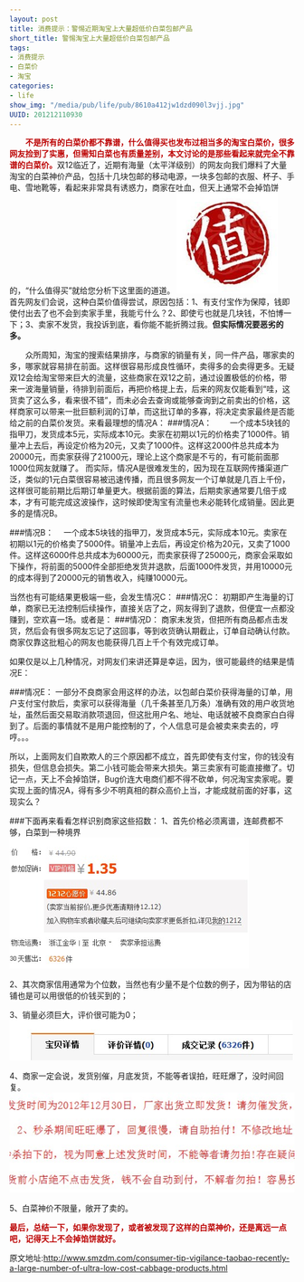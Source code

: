 ```yaml
---
layout: post
title: 消费提示：警惕近期淘宝上大量超低价白菜包邮产品
short_title: 警惕淘宝上大量超低价白菜包邮产品
tags: 
- 消费提示
- 白菜价
- 淘宝
categories:
- life
show_img: "/media/pub/life/pub/8610a412jw1dzd090l3vjj.jpg"
UUID: 201212110930
---
```


 　　<span style="color: #BC0202;"><strong>不是所有的白菜价都不靠谱，什么值得买也发布过相当多的淘宝白菜价，很多网友捡到了实惠，但需知白菜也有质量差别，本文讨论的是那些看起来就完全不靠谱的白菜价。</strong></span>双12临近了，近期有海量（太平洋级别）的网友向我们爆料了大量淘宝的白菜神价产品，包括十几块包邮的移动电源，一块多包邮的衣服、杯子、手电、雪地靴等，看起来非常具有诱惑力，商家在吐血，但天上通常不会掉馅饼的，“什么值得买”就给您分析下这里面的道道。
<img src="/media/pub/life/pub/8610a412jw1dzd090l3vjj.jpg" alt="Black Cube Theme" class="img-right" ></img>
 　　首先网友们会说，这种白菜价值得尝试，原因包括：1、有支付宝作为保障，钱即使付出去了也不会到卖家手里，我能亏什么？2、即使亏也就是几块钱，不怕博一下；3、卖家不发货，我投诉到底，看你能不能折腾过我。<strong>但实际情况要恶劣的多。</strong>

 　　众所周知，淘宝的搜索结果排序，与商家的销量有关，同一件产品，哪家卖的多，哪家就容易排在前面。这样很容易形成良性循环，卖得多的会卖得更多。无疑双12会给淘宝带来巨大的流量，这些商家在双12之前，通过设置极低的价格，带来一波海量销量，待排到前面后，再把价格提上去，后来的网友仅能看到“哇，这货卖了这么多，看来很不错”，而未必会去查询或能够查询到之前卖出的价格，这样商家可以带来一批巨额利润的订单，而这批订单的多寡，将决定卖家最终是否能给之前的白菜价发货。来看最理想的情况A：
###情况A：
 　　一个成本5块钱的指甲刀，发货成本5元，实际成本10元。卖家在初期以1元的价格卖了1000件。销量冲上去后，再设定价格为20元，又卖了1000件。这样这2000件总共成本为20000元，而卖家获得了21000元，理论上这个商家是不亏的，有可能前面那1000位网友就赚了。
 而实际，情况A是很难发生的，因为现在互联网传播渠道广泛，类似的1元白菜很容易被迅速传播，而且很多网友一个订单就是几百上千份，这样很可能前期比后期订单量更大。根据前面的算法，后期卖家通常要几倍于成本，才有可能完成这波操作，这时候即使淘宝有流量也未必能转化成销量。因此更多的是情况B。

###情况B：
 　一个成本5块钱的指甲刀，发货成本5元，实际成本10元。卖家在初期以1元的价格卖了5000件。销量冲上去后，再设定价格为20元，又卖了1000件。这样这6000件总共成本为60000元，而卖家获得了25000元，商家会采取如下操作，将前面的5000件全部拒绝发货并退款，后面1000件发货，并用10000元的成本得到了20000元的销售收入，纯赚10000元。　

 当然也有可能结果更极端一些，会发生情况C：
###情况C：
 初期即产生海量的订单，商家已无法控制后续操作，直接关店了之，网友得到了退款，但便宜一点都没赚到，空欢喜一场。或者是：
###情况D：
商家未发货，但把所有商品都点击发货，然后会有很多网友忘记了这回事，等到收货确认期截止，订单自动确认付款。商家仅靠这批粗心的网友也能获得几百上千个有效完成订单。

如果仅是以上几种情况，对网友们来讲还算是幸运，因为，很可能最终的结果是情况E：

###情况E：
一部分不良商家会用这样的办法，以包邮白菜价获得海量的订单，用户支付宝付款后，卖家可以获得海量（几千条甚至几万条）准确有效的用户收货地址，虽然后面交易取消款项退回，但这批用户名、地址、电话就被不良商家白白得到了。后面的事情就不是用户能控制的了，个人信息可是会被卖来卖去的，哼哼。。。

所以，上面网友们自欺欺人的三个原因都不成立，首先即使有支付宝，你的钱没有损失，但信息会损失。第二小钱可能会带来大损失。第三卖家有可能直接撤了。切记一点，天上不会掉馅饼，Bug价连大电商们都不得不砍单，何况淘宝卖家呢。要实现上面的情况A，得有多少不明真相的群众高价上当，才能成就前面的好事，这现实么？

###下面再来看看怎样识别商家这些招数：
1、首先价格必须离谱，连邮费都不够，白菜到一种境界
<img src="/media/pub/life/pub/8610a412jw1dzowwjkrjaj.jpg" alt="Black Cube Theme" class="img-center" ></img>

2、其次商家信用通常为个位数，当然也有少量不是个位数的例子，因为带钻的店铺也是可以用很低的价钱买到的；

3、销量必须巨大，评价很可能为0；
<img src="/media/pub/life/pub/8610a412jw1dzowxv27jtj.jpg" alt="Black Cube Theme" class="img-center" ></img>

4、商家一定会说，发货别催，月底发货，不能等者误拍，旺旺爆了，没时间回复。
<img src="/media/pub/life/pub/8610a412jw1dzox3eseu9j.jpg" alt="Black Cube Theme" class="img-center" ></img>

5、白菜神价不限量，敞开了卖的。

<span style="color: #BC0202;"><strong>最后，总结一下，</strong></span><span style="color: #BC0202;"><strong>如果你发现了，或者被发现了这样的白菜神价，还是离远一点吧，记得天上不会掉馅饼就好。</strong>

原文地址:<a href="http://www.smzdm.com/consumer-tip-vigilance-taobao-recently-a-large-number-of-ultra-low-cost-cabbage-products.html">http://www.smzdm.com/consumer-tip-vigilance-taobao-recently-a-large-number-of-ultra-low-cost-cabbage-products.html</a>
